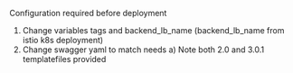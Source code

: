Configuration required before deployment
1.  Change variables tags and backend_lb_name (backend_lb_name from istio k8s deployment)
2.  Change swagger yaml to match needs
    a) Note both 2.0 and 3.0.1 templatefiles provided
